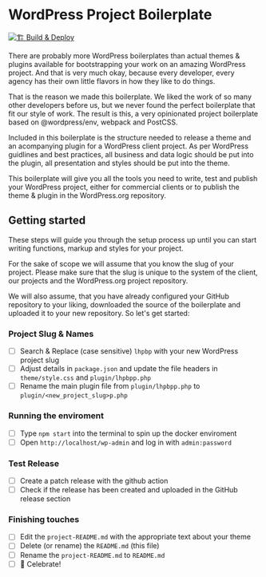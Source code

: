 # WordPress Project Boilerplate
[![🏗 Build & Deploy](../../actions/workflows/main.yml/badge.svg)](../../actions/workflows/main.yml)

There are probably more WordPress boilerplates than actual themes & plugins available for bootstrapping your work on an amazing WordPress project. And that is very much okay, because every developer, every agency has their own little flavors in how they like to do things.

That is the reason we made this  boilerplate. We liked the work of so many other developers before us, but we never found the perfect boilerplate that fit our style of work. The result is this, a very opinionated project boilerplate based on @wordpress/env, webpack and PostCSS.

Included in this boilerplate is the structure needed to release a theme and an acompanying plugin for a WordPress client project. As per WordPress guidlines and best practices, all business and data logic should be put into the plugin, all presentation and styles should be put into the theme.

This boilerplate will give you all the tools you need to write, test and publish your WordPress project, either for commercial clients or to publish the theme & plugin in the WordPress.org repository.

## Getting started

These steps will guide you through the setup process up until you can start
writing functions, markup and styles for your project.

For the sake of scope we will assume that you know the slug of your project.
Please make sure that the slug is unique to the system of the client, our
projects and the WordPress.org project repository.

We will also assume, that you have already configured your GitHub repository to
your liking, downloaded the source of the boilerplate and uploaded it to your
new repository. So let's get started:

### Project Slug & Names
- [ ] Search & Replace (case sensitive) `lhpbp` with your new WordPress project slug
- [ ] Adjust details in `package.json` and update the file headers in `theme/style.css` and `plugin/lhpbpp.php`
- [ ] Rename the main plugin file from `plugin/lhpbpp.php` to `plugin/<new_project_slug>p.php`

### Running the enviroment
- [ ] Type `npm start` into the terminal to spin up the docker enviroment
- [ ] Open `http://localhost/wp-admin` and log in with `admin:password`

### Test Release
- [ ] Create a patch release with the github action
- [ ] Check if the release has been created and uploaded in the GitHub release section

### Finishing touches
- [ ] Edit the `project-README.md` with the appropriate text about your theme
- [ ] Delete (or rename) the `README.md` (this file)
- [ ] Rename the `project-README.md` to `README.md`
- [ ] 🎉  Celebrate!
